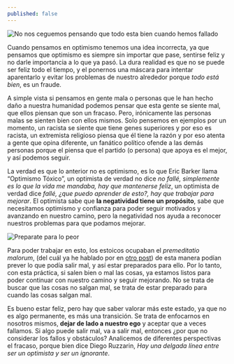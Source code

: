 ```yaml
---
published: false
---
```

![No nos ceguemos pensando que todo esta bien cuando hemos fallado]({{site.baseurl}}/images/fine.jpg)


Cuando pensamos en optimismo tenemos una idea incorrecta, ya que pensamos que optimismo es siempre sin importar que pase, sentirse feliz y no darle importancia a lo que ya pasó.  La dura realidad es que no se puede ser feliz todo el tiempo, y el ponernos una máscara para intentar aparentarlo y evitar los problemas de nuestro alrededor porque _todo está bien_, es un fraude.

A simple vista si pensamos en gente mala o personas que le han hecho daño a nuestra humanidad podemos pensar que esta gente se siente mal, que ellos piensan que son un fracaso. Pero, irónicamente las personas malas se sienten bien con ellos mismos. Solo pensemos en ejemplos por un momento, un racista se siente que tiene genes superiores y por eso es racista, un extremista religioso piensa que él tiene la razón y por eso atenta a gente que opina diferente, un fanático político ofende a las demás personas porque el piensa que el partido (o persona) que apoya es el mejor, y así podemos seguir.

La verdad es que lo anterior no es optimismo, es lo que Eric Barker llama “Optimismo Tóxico”, un optimista de verdad no dice _no fallé, simplemente es lo que la vida me mandaba, hay que mantenerse feliz_, un optimista de verdad dice _fallé, ¿que puedo aprender de esto?, hay que trabajar para mejorar_. El optimista sabe que **la negatividad tiene un propósito**, sabe que necesitamos optimismo y confianza para poder seguir motivados y avanzando en nuestro camino, pero la negatividad nos ayuda a reconocer nuestros problemas para que podamos mejorar.


![Preparate para lo peor]({{site.baseurl}}/images/malorum.jpg)


Para poder trabajar en esto, los estoicos ocupaban el _premeditatio malorum_, (del cuál ya he hablado por en [otro post](https://rjolmedo.github.io/preparate-para-lo-peor/)) de esta manera podían prever lo que podía salir mal, y así estar preparados para ello. Por lo tanto, con esta práctica, si salen bien o mal las cosas, ya estamos listos para poder continuar con nuestro camino y seguir mejorando. No se trata de buscar que las cosas no salgan mal, se trata de estar preparado para cuando las cosas salgan mal.

Es bueno estar feliz, pero hay que saber valorar más este estado, ya que no es algo permanente, es más una transición. Se trata de enfocarnos en nosotros mismos, **dejar de lado a nuestro ego** y aceptar que a veces fallamos. Si algo puede salir mal, va a salir mal, entonces ¿por que no considerar los fallos y obstáculos? Analicemos de diferentes perspectivas el fracaso, porque bien dice Diego Ruzzarin, _Hay una delgada línea entre ser un optimista y ser un ignorante_.
